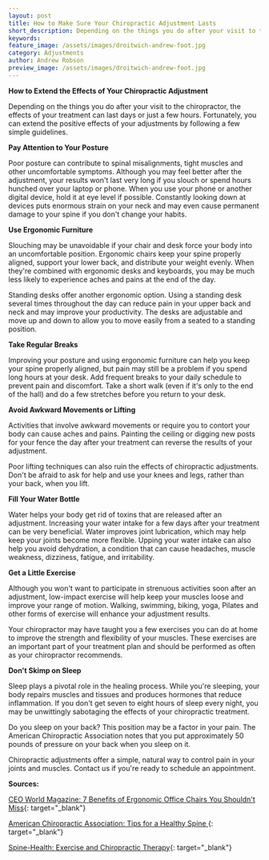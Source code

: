 ```yaml
---
layout: post
title: How to Make Sure Your Chiropractic Adjustment Lasts
short_description: Depending on the things you do after your visit to the chiropractor, the effects of your treatment can last days or just a few hours. Fortunately, you can extend the positive effects of your adjustments by following a few simple guidelines.
keywords:
feature_image: /assets/images/droitwich-andrew-foot.jpg
category: Adjustments
author: Andrew Robson
preview_image: /assets/images/droitwich-andrew-foot.jpg
---
```


**How to Extend the Effects of Your Chiropractic Adjustment**

Depending on the things you do after your visit to the chiropractor, the effects of your treatment can last days or just a few hours. Fortunately, you can extend the positive effects of your adjustments by following a few simple guidelines.

**Pay Attention to Your Posture**

Poor posture can contribute to spinal misalignments, tight muscles and other uncomfortable symptoms. Although you may feel better after the adjustment, your results won't last very long if you slouch or spend hours hunched over your laptop or phone. When you use your phone or another digital device, hold it at eye level if possible. Constantly looking down at devices puts enormous strain on your neck and may even cause permanent damage to your spine if you don't change your habits.

**Use Ergonomic Furniture**

Slouching may be unavoidable if your chair and desk force your body into an uncomfortable position. Ergonomic chairs keep your spine properly aligned, support your lower back, and distribute your weight evenly. When they're combined with ergonomic desks and keyboards, you may be much less likely to experience aches and pains at the end of the day.

Standing desks offer another ergonomic option. Using a standing desk several times throughout the day can reduce pain in your upper back and neck and may improve your productivity. The desks are adjustable and move up and down to allow you to move easily from a seated to a standing position.

**Take Regular Breaks**

Improving your posture and using ergonomic furniture can help you keep your spine properly aligned, but pain may still be a problem if you spend long hours at your desk. Add frequent breaks to your daily schedule to prevent pain and discomfort. Take a short walk (even if it's only to the end of the hall) and do a few stretches before you return to your desk.

**Avoid Awkward Movements or Lifting**

Activities that involve awkward movements or require you to contort your body can cause aches and pains. Painting the ceiling or digging new posts for your fence the day after your treatment can reverse the results of your adjustment.

Poor lifting techniques can also ruin the effects of chiropractic adjustments. Don't be afraid to ask for help and use your knees and legs, rather than your back, when you lift.

**Fill Your Water Bottle**

Water helps your body get rid of toxins that are released after an adjustment. Increasing your water intake for a few days after your treatment can be very beneficial. Water improves joint lubrication, which may help keep your joints become more flexible. Upping your water intake can also help you avoid dehydration, a condition that can cause headaches, muscle weakness, dizziness, fatigue, and irritability.

**Get a Little Exercise**

Although you won't want to participate in strenuous activities soon after an adjustment, low-impact exercise will help keep your muscles loose and improve your range of motion. Walking, swimming, biking, yoga, Pilates and other forms of exercise will enhance your adjustment results.

Your chiropractor may have taught you a few exercises you can do at home to improve the strength and flexibility of your muscles. These exercises are an important part of your treatment plan and should be performed as often as your chiropractor recommends.

**Don't Skimp on Sleep**

Sleep plays a pivotal role in the healing process. While you're sleeping, your body repairs muscles and tissues and produces hormones that reduce inflammation. If you don't get seven to eight hours of sleep every night, you may be unwittingly sabotaging the effects of your chiropractic treatment.

Do you sleep on your back? This position may be a factor in your pain. The American Chiropractic Association notes that you put approximately 50 pounds of pressure on your back when you sleep on it.

Chiropractic adjustments offer a simple, natural way to control pain in your joints and muscles. Contact us if you're ready to schedule an appointment.

**Sources:**

[CEO World Magazine: 7 Benefits of Ergonomic Office Chairs You Shouldn't Miss](https://ceoworld.biz/2019/03/18/7-benefits-of-ergonomic-office-chair-you-shouldnt-miss/){: target="_blank"}&nbsp;

[American Chiropractic Association: Tips for a Healthy Spine&nbsp;](https://www.acatoday.org/Patients/Health-Wellness-Information/Spinal-Health){: target="_blank"}

[Spine-Health: Exercise and Chiropractic Therapy](https://www.spine-health.com/treatment/chiropractic/exercise-and-chiropractic-therapy){: target="_blank"}&nbsp;